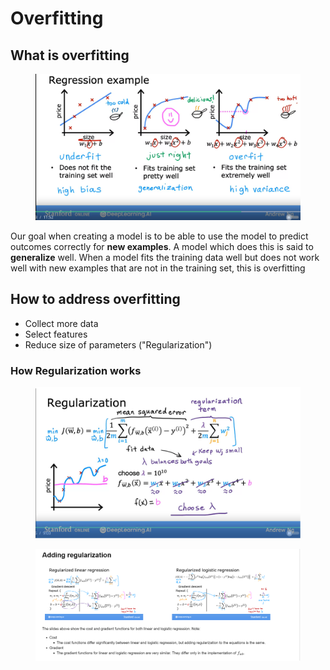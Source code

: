# Overfitting

## What is overfitting

<figure><img src="../../../.gitbook/assets/image (1) (1) (1) (1) (2) (1).png" alt=""><figcaption></figcaption></figure>

Our goal when creating a model is to be able to use the model to predict outcomes correctly for **new examples**. A model which does this is said to **generalize** well. When a model fits the training data well but does not work well with new examples that are not in the training set, this is overfitting

## How to address overfitting

* Collect more data
* Select features
* Reduce size of parameters ("Regularization")

### How Regularization works

<figure><img src="../../../.gitbook/assets/image (1) (1) (1) (1) (2) (1) (1).png" alt=""><figcaption></figcaption></figure>

<figure><img src="../../../.gitbook/assets/image (2) (1) (1) (2) (1).png" alt=""><figcaption></figcaption></figure>

